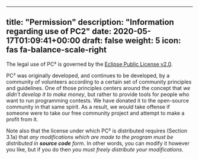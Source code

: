 
---
title: "Permission"
description: "Information regarding use of PC2"
date: 2020-05-17T01:09:41+00:00
draft: false
weight: 5
icon: fas fa-balance-scale-right
---

The legal use of PC&sup2; is governed by the [Eclipse Public License v2.0](https://github.com/pc2ccs/pc2v9/blob/develop/LICENSE.TXT).  

PC&sup2; was originally developed, and continues to be developed, by a community of volunteers according to a certain set of community principles and guidelines. One of those principles centers around the concept that _we didn't develop it to make money_, but rather to provide tools for people who want to run programming contests.  We have donated it to the open-source community in that same spirit.  As a result, we would take offense if someone were to take our free community project and attempt to make a profit from it.

Note also that the license under which PC&sup2; is distributed requires (Section 3.1a) that _any modifications which are made to the program must be distributed in **source code** form_.  In other words, you can modify it however you like, but if you do then _you must freely distribute your modifications_.

